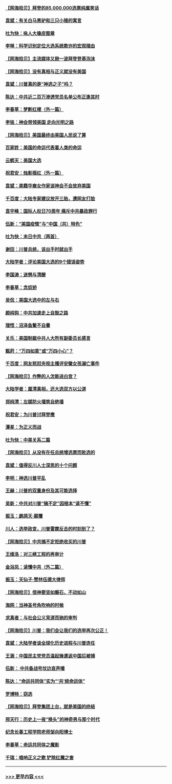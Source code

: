 #### [【网海拾贝】拜登的85,000,000选票纯属笑话](../pages/nsc993/n12626569.md?t=12171602) 
#### [袁斌：有关白马黑驴和三只小猪的寓言](../pages/nsc993/n12626198.md?t=12171602) 
#### [吐为快：咏人大橡皮图章](../pages/nsc993/n12624470.md?t=12171602) 
#### [李琳：科学识别定位大选系统欺诈的宏观理由](../pages/nsc993/n12624340.md?t=12171602) 
#### [【网海拾贝】主流媒体又掀一波拜登登基泡沫](../pages/nsc993/n12624000.md?t=12171602) 
#### [【网海拾贝】没有真相与正义就没有美国](../pages/nsc993/n12621885.md?t=12171602) 
#### [袁斌：川普真的是“神选之子”吗？](../pages/nsc993/n12621749.md?t=12171602) 
#### [陈达：中共近二百万渗透党员名单公布正逢其时](../pages/nsc993/n12620870.md?t=12171602) 
#### [李春草：梦断红楼（外一篇）](../pages/nsc993/n12619122.md?t=12171602) 
#### [李铭：神会带领美国 走向光明之路](../pages/nsc993/n12618584.md?t=12171602) 
#### [【网海拾贝】美国最终由美国人民说了算](../pages/nsc993/n12617255.md?t=12171602) 
#### [百家姓：美国的命运代表着人类的命运](../pages/nsc993/n12615838.md?t=12171602) 
#### [云鹤天：美国大选](../pages/nsc993/n12615994.md?t=12171602) 
#### [祝君安：烛影摇红（外一篇）](../pages/nsc993/n12615975.md?t=12171602) 
#### [袁斌：美籍华裔女作家谈神会不会放弃美国](../pages/nsc993/n12615263.md?t=12171602) 
#### [千百度：大陆专家建议放开三胎，遭网友打脸](../pages/nsc993/n12614456.md?t=12171602) 
#### [袁宇峰：国际人权日70周年 痛斥中共暴政罪行](../pages/nsc993/n12611965.md?t=12171602) 
#### [伍新：“美国疫情”与“中国（共）特色”](../pages/nsc993/n12611463.md?t=12171602) 
#### [吐为快：末日中共（两首）](../pages/nsc993/n12611461.md?t=12171602) 
#### [谢田：川普总统，该出手时就出手](../pages/nsc993/n12610905.md?t=12171602) 
#### [大陆学者：评论美国大选的9个错误姿势](../pages/nsc993/n12609586.md?t=12171602) 
#### [李国涛：迷惘与清醒](../pages/nsc993/n12607532.md?t=12171602) 
#### [李春草：念奴娇](../pages/nsc993/n12607083.md?t=12171602) 
#### [吴侃：美国大选中的左与右](../pages/nsc993/n12607054.md?t=12171602) 
#### [颜纯钩：中共加速走上自毁之路](../pages/nsc993/n12606473.md?t=12171602) 
#### [理悟：沼泽鱼鳖不自量](../pages/nsc993/n12606454.md?t=12171602) 
#### [关乐：美国制裁中共人大所有副委员长感言](../pages/nsc993/n12606442.md?t=12171602) 
#### [甄莳：“万四如意”或“万四小心”？](../pages/nsc993/n12606091.md?t=12171602) 
#### [千百度：网友怒怼央视主播评安徽女孩溺亡事件](../pages/nsc993/n12605370.md?t=12171602) 
#### [【网海拾贝】作弊的人怎能进白宫？](../pages/nsc993/n12603546.md?t=12171602) 
#### [大陆学者：厘清真相，还大选双方以公道](../pages/nsc993/n12603475.md?t=12171602) 
#### [郑纯清：左媒防火墙筑自绝墙](../pages/nsc993/n12602226.md?t=12171602) 
#### [祝君安：为川普讨拜登檄](../pages/nsc993/n12602199.md?t=12171602) 
#### [潭星：为正义而战](../pages/nsc993/n12600926.md?t=12171602) 
#### [吐为快：中美关系二篇](../pages/nsc993/n12600908.md?t=12171602) 
#### [【网海拾贝】从没有在任总统增选票而败选的](../pages/nsc993/n12600435.md?t=12171602) 
#### [袁斌：值得反川人士深思的十个问题](../pages/nsc993/n12600332.md?t=12171602) 
#### [李明：神选川普平乱](../pages/nsc993/n12599751.md?t=12171602) 
#### [王赫：川普的双重身份及其可能选择](../pages/nsc993/n12599723.md?t=12171602) 
#### [吴新：中共对川普“搞不定”因根本“读不懂”](../pages/nsc993/n12599502.md?t=12171602) 
#### [振玉：鹧鸪天‧颠覆](../pages/nsc993/n12599494.md?t=12171602) 
#### [川人：选举政变，川普雷霆反击的时刻到了？](../pages/nsc993/n12599291.md?t=12171602) 
#### [【网海拾贝】中共搞不定拒绝收买的川普](../pages/nsc993/n12598955.md?t=12171602) 
#### [王维洛：对三峡工程的再审计](../pages/nsc993/n12598436.md?t=12171602) 
#### [金浴凤：读懂中共（外二篇）](../pages/nsc993/n12597943.md?t=12171602) 
#### [振玉：天仙子‧赞林伍德大律师](../pages/nsc993/n12597929.md?t=12171602) 
#### [【网海拾贝】信神要坚如磐石，不动如山](../pages/nsc993/n12597901.md?t=12171602) 
#### [海网：当神圣号角吹响的时候](../pages/nsc993/n12595891.md?t=12171602) 
#### [求真者：与社会公义背道而驰的审判](../pages/nsc993/n12595868.md?t=12171602) 
#### [【网海拾贝】川普：我们会让我们的选举再次公正！](../pages/nsc993/n12594930.md?t=12171602) 
#### [袁斌：大陆学者谈全球化历史进程与川普连任](../pages/nsc993/n12594690.md?t=12171602) 
#### [王涵：中国民主党党员温起锋遣返中国后被捕](../pages/nsc993/n12594540.md?t=12171602) 
#### [伍新： 中共备战号坟边哀声嚎](../pages/nsc993/n12593086.md?t=12171602) 
#### [陈达：“命运共同体”实为“‘共’统命运体”](../pages/nsc993/n12590865.md?t=12171602) 
#### [罗博特：窃选](../pages/nsc993/n12590619.md?t=12171602) 
#### [【网海拾贝】拜登集团上台，就是美国的终结](../pages/nsc993/n12589725.md?t=12171602) 
#### [邢天行：历史上一夜“换头”的神奇男与那个时代](../pages/nsc993/n12589424.md?t=12171602) 
#### [纪念长春工程学院老师邹向阳博士](../pages/nsc993/n12585390.md?t=12171602) 
#### [李春草：命运共同体之魔影](../pages/nsc993/n12585026.md?t=12171602) 
#### [千瑞：唱响正义之歌 铲除红魔之害](../pages/nsc993/n12585002.md?t=12171602) 

----
#### [ >>> 更早内容 <<< ](../indexes/nsc993-earlier.md)
